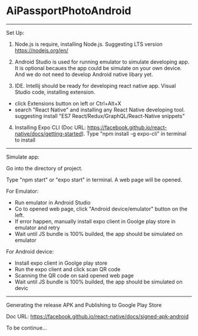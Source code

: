 # AiPassportPhotoAndroid

-------------------------------------------------------------------------------
Set Up:
1. Node.js is require, installing Node.js. Suggesting LTS version
https://nodejs.org/en/

2. Android Studio is used for running emulator to simulate developing app. 
It is optional becaues the app could be simulate on your own device.
And we do not need to develop Android native libary yet.

3. IDE. 
Intellij should be ready for developing react native app.
Visual Studio code, installing extension. 
- click Extensions button on left or Ctrl+Alt+X
- search "React Native" and installing any React Native developing tool.
   suggesting install "ES7 React/Redux/GraphQL/React-Native snippets"
   
4. Installing Expo CLI (Doc URL: https://facebook.github.io/react-native/docs/getting-started). 
Type "npm install -g expo-cli" in terminal to install 

------------------------------------------------------------------------------------------
Simulate app:

Go into the directory of project.

Type "npm start" or "expo start" in terminal. A web page will be opened.

For Emulator:
- Run emulator in Android Studio
- Co to opened web page, click "Android device/emulator" button on the left.
- If error happen, manually install expo client in Goolge play store in emulator and retry
- Wait until JS bundle is 100% builded, the app should be simulated on emulator

For Android device:
- Install expo client in Goolge play store
- Run the expo client and click scan QR code
- Scanning the QR code on said opened web page
- Wait until JS bundle is 100% builded, the app should be simulated on devic
------------------------------------------------------------------------------------------------
Generating the release APK and Publishing to Google Play Store

Doc URL: https://facebook.github.io/react-native/docs/signed-apk-android

To be continue...

